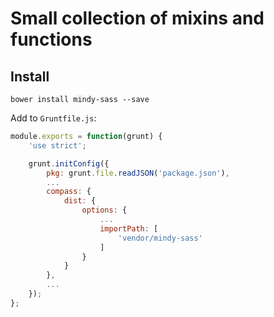 # Small collection of mixins and functions


## Install

```
bower install mindy-sass --save
```

Add to `Gruntfile.js`:

```js
module.exports = function(grunt) {
    'use strict';

    grunt.initConfig({
        pkg: grunt.file.readJSON('package.json'),
        ...
        compass: {
            dist: {
                options: {
                    ...
                    importPath: [
                        'vendor/mindy-sass'
                    ]
                }
            }
        },
        ...
    });
};
```
